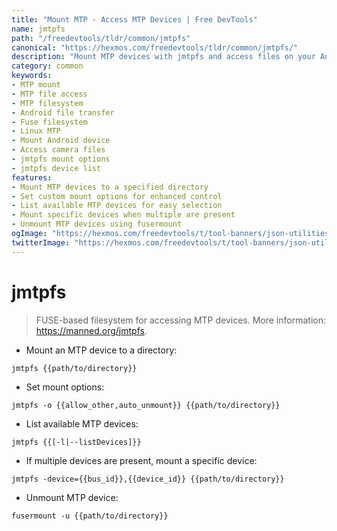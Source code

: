 ```yaml
---
title: "Mount MTP - Access MTP Devices | Free DevTools"
name: jmtpfs
path: "/freedevtools/tldr/common/jmtpfs"
canonical: "https://hexmos.com/freedevtools/tldr/common/jmtpfs/"
description: "Mount MTP devices with jmtpfs and access files on your Android phone or digital camera. Free online tool, no registration required."
category: common
keywords:
- MTP mount
- MTP file access
- MTP filesystem
- Android file transfer
- Fuse filesystem
- Linux MTP
- Mount Android device
- Access camera files
- jmtpfs mount options
- jmtpfs device list
features:
- Mount MTP devices to a specified directory
- Set custom mount options for enhanced control
- List available MTP devices for easy selection
- Mount specific devices when multiple are present
- Unmount MTP devices using fusermount
ogImage: "https://hexmos.com/freedevtools/t/tool-banners/json-utilities-banner.png"
twitterImage: "https://hexmos.com/freedevtools/t/tool-banners/json-utilities-banner.png"
---
```


# jmtpfs

> FUSE-based filesystem for accessing MTP devices.
> More information: <https://manned.org/jmtpfs>.

- Mount an MTP device to a directory:

`jmtpfs {{path/to/directory}}`

- Set mount options:

`jmtpfs -o {{allow_other,auto_unmount}} {{path/to/directory}}`

- List available MTP devices:

`jmtpfs {{[-l|--listDevices]}}`

- If multiple devices are present, mount a specific device:

`jmtpfs -device={{bus_id}},{{device_id}} {{path/to/directory}}`

- Unmount MTP device:

`fusermount -u {{path/to/directory}}`
